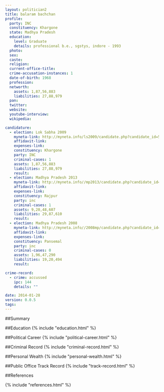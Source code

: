 ```yaml
---
layout: politician2
title: balaram bachchan
profile: 
  party: INC
  constituency: Khargone
  state: Madhya Pradesh
  education: 
    level: Graduate
    details: professional b.e., sgstys, indore - 1993
  photo: 
  sex: 
  caste: 
  religion: 
  current-office-title: 
  crime-accusation-instances: 1
  date-of-birth: 1968
  profession: 
  networth: 
    assets: 1,87,56,883
    liabilities: 27,88,979
  pan: 
  twitter: 
  website: 
  youtube-interview: 
  wikipedia: 

candidature: 
  - election: Lok Sabha 2009
    myneta-link: http://myneta.info/ls2009/candidate.php?candidate_id=5277
    affidavit-link: 
    expenses-link: 
    constituency: Khargone 
    party: INC
    criminal-cases: 1
    assets: 1,87,56,883
    liabilities: 27,88,979
    result:  
  - election: Madhya Pradesh 2013
    myneta-link: http://myneta.info//mp2013/candidate.php?candidate_id=471
    affidavit-link: 
    expenses-link: 
    constituency: Rajpur 
    party: inc
    criminal-cases: 1
    assets: 9,20,48,607
    liabilities: 29,87,610
    result:  
  - election: Madhya Pradesh 2008
    myneta-link: http://myneta.info//2008mp/candidate.php?candidate_id=21
    affidavit-link: 
    expenses-link: 
    constituency: Pansemal 
    party: inc
    criminal-cases: 0
    assets: 1,96,47,290
    liabilities: 19,20,494
    result:  

crime-record: 
  - crime: accussed
    ipc: 144
    details: "" 

date: 2014-01-28
version: 0.0.5
tags: 
---
```

##Summary


##Education
{% include "education.html" %}


##Political Career
{% include "political-career.html" %}


##Criminal Record
{% include "criminal-record.html" %}


##Personal Wealth
{% include "personal-wealth.html" %}


##Public Office Track Record
{% include "track-record.html" %}


##References


{% include "references.html" %}
